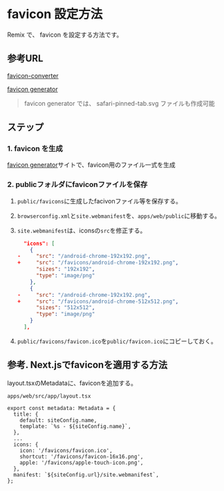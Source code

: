 # favicon 設定方法

Remix で、 favicon を設定する方法です。

## 参考URL

[favicon-converter](https://favicon.io/favicon-converter/)  

[favicon generator](https://realfavicongenerator.net/)

> favicon generator では、 safari-pinned-tab.svg ファイルも作成可能

## ステップ

### 1. favicon を生成

[favicon generator](https://realfavicongenerator.net/)サイトで、favicon用のファイル一式を生成

### 2. publicフォルダにfaviconファイルを保存

1. `public/favicons`に生成したfacivonファイル等を保存する。

2. `browserconfig.xml`と`site.webmanifest`を、`apps/web/public`に移動する。

3. `site.webmanifest`は、iconsの`src`を修正する。

    ```json
      "icons": [
        {
    -     "src": "/android-chrome-192x192.png",
    +     "src": "/favicons/android-chrome-192x192.png",
          "sizes": "192x192",
          "type": "image/png"
        },
        {
    -     "src": "/android-chrome-192x192.png",
    +     "src": "/favicons/android-chrome-512x512.png",
          "sizes": "512x512",
          "type": "image/png"
        }
      ],
    ```

4. `public/favicons/favicon.ico`を`public/favicon.ico`にコピーしておく。

## 参考. Next.jsでfaviconを適用する方法

layout.tsxのMetadataに、faviconを追加する。  

`apps/web/src/app/layout.tsx`

```tsx
export const metadata: Metadata = {
  title: {
    default: siteConfig.name,
    template: `%s - ${siteConfig.name}`,
  },
  ...
  icons: {
    icon: '/favicons/favicon.ico',
    shortcut: '/favicons/favicon-16x16.png',
    apple: '/favicons/apple-touch-icon.png',
  },
  manifest: `${siteConfig.url}/site.webmanifest`,
};
```
